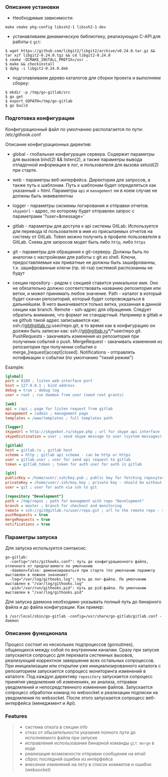 ### Описание установки

* Необходимые зависимости:

```
make cmake pkg-config libssh2-1 libssh2-1-dev
```

* устанавливаем динамическую библиотеку, реализующую C-API для работы с `git`:

```
$ wget https://github.com/libgit2/libgit2/archive/v0.24.0.tar.gz && tar xzf libgit2-0.24.0.tgz && cd libgit2-0.24.0
$ cmake -DCMAKE_INSTALL_PREFIX=/usr .
$ make && checkinstall
$ dpkg -i libgit2-0.24.0.deb
```

* подготавливаем дерево каталогов для сборки проекта и выполняем сборку:

```
$ mkdir -p /tmp/go-gitlab/src
$ go get 
$ export GOPATH=/tmp/go-gitlab
$ go build
```

### Подготовка конфигурации

Конфигурационный файл по умолчанию располагается по пути: /etc/githook.conf 

Описание конфигурационных директив:

* global - глобальная конфигурация сервера. Содержит параметры для вызовов bind(2) && listen(2), а также параметры вывода отладочной информации в лог, и пользователя для вызова setuid(2) при старте.

* web - параметры веб-интерфейса. Директории для запросов, а также путь к шаблонам. Путь к шаблонам будет определяться как указанный + html. Параметры `api` и `management` ни в коем случае не должны быть эквивалентны

* logger - параметры сисмемы логирования и отправки отчетов. `skypeUrl` - адрес, по которому будет отправлен запрос с параметрами '?user=<skypeDistination>&message=<message from system>'

* gitlab - параметры для доступа к api системы GitLab. Используется для перевода id пользователя в имя из присылаемых отчетов на систему от GitLab. Token можно получить в профиле пользователя в GitLab. Схема для запросов модет быть либо `http`, либо `https`

* git - параметры для обращения к git-серверу. Должны быть по аналогии с настройками для работы с git из shell. Ключи, предоставляемые как приватные не должны быть зашифрованны, т.к. зашифрованные ключи (пр. id-rsa) системой распознанны не будут

* секции repository - рядом с секцией ставится уникальное имя. Оно не обязательно должно соответствовать названию репозитория или ветки, и может принимать любое значение. Path - каталог в который будет скачан репозиторий, который будет сопровождаться в дальнейшем. В него выкачивается только ветка, указанная в данной секции как branch. Remote - ssh-адрес для обращения. Следует обратить внимание, что формат не стандартный. Например в gitlab и на github такой адрес записывается как: ssh://git@gitlab.ru:user/repo.git, в то время как в конфигурацию он должен быть записан как: ssh://git@gitlab.ru*/*user/repo.git. PushRequests - закачивать изменения из репозитория при получении событий о push. MergeRequest - закачивать изменения из репозитория при получении события о merge_[request|accept|closed]. Notifications - отправлять нотификации о событии (по умолчанию "тихий режим")

Example:

``` ini
[global]
port = 8189 ; listen web-interface port
host = 127.0.0.1 ; bind address
debug = true ; debug log
user = root ; run daemon from user (need root grants)

[web]
api = /api ; page for listen request from gitlab
management = /admin ; management page
templates = /www/templates ; full templates path

[logger]
skypeUrl = http://skypebot.ru/skype.php ; url for skype api interface 
skypeDistination = user ; send skype message to user (system messages)

[gitlab]
host = gitlab.ru ; gitlab host
scheme = http ; gitlab api schema - can be http or https
user = gitlab_user ; user for send api request to gitlab
token = gitlab_token ; token for auth user for auth in gitlab

[git]
publicKey = /home/user/.ssh/key.pub ; public key for fetching reposytory via ssh
privateKey = /home/user/.ssh/key.key ; private key - should be without cripto
user = git ; user for auth via ssh to git

[repository "Development"]
path = /tmp/repos ; path for managment with repo "Development"
branch = master ; branch for checkout and monitoring
remote = ssh://git@gitlab.ru/user/repo.git ; url to the remote repo - should be in ssh schema only
pushRequests = true
mergeRequests = true
notifications = true
```

### Параметры запуска

Для запуска используется синтаксис:

```
go-gitlab:
  -config="/etc/githooks.conf": путь до конфигурационного файла, отличного от предлагаемого по умолчанию
  -daemon=false: демонизироваться при старте (по умолчанию параметр выставлен в ложное значение)
  -log="/var/log/githooks.log": путь до лог-файла. По умолчанию выставлен в "/var/log/githooks.log"
  -pid="/var/run/githooks.pid": путь до pid-файла. По умолчанию выставлен в "/var/log/githooks.pid"
```

Для запуска даемона необходимо указывать полный путь до бинарного файла и до файла конфигурации. Как пример:

```
$ /usr/local/sbin/go-gitlab -config=/usr/share/go-gitlab/gitlab.conf -daemon
```

### Описание функционала

Процесс состоит из нескольких подпроцессов (goroutines), общающихся между собой по внутренним каналам.
Сразу при запуске запускается сопроцесс для перехвата системных вызовов, реализующий корректное завершение всех остальных сопроцессов.
При инициализации или открытии уже инициализированного каталога с репозиторием запускается сопроцесс мониторинга изменений в каталоге.
Под каждую директиву `repository` запускается сопроцесс принятия уведомления об изменениях, их анализа, отправки уведомлений и непосредственного изменения файлов.
Запускается сопроцесс обработки команд по websocket и реализации подписки на уведомления по websocket.
После этого запускается сопроцесс веб-интерфейса (менеджмент и Api).

### Features
> * система отката в секции info
> * отказ от обызательности указания полного пути до исполняемого файла при запуске
> * исправления использования бинарной команды `git merge` в коде
> * реализация возможности отправки сообщения на email
> * сброс последней ошибки из интерфейса
> * внесение изменений на лету в список коммитов и ошибок (websocket)
